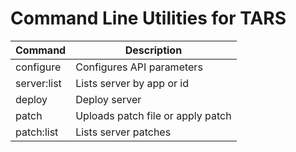 # Command Line Utilities for TARS

| Command     | Description                       |
|-------------|-----------------------------------|
| configure   | Configures API parameters         |
| server:list | Lists server by app or id         |
| deploy      | Deploy server                     |
| patch       | Uploads patch file or apply patch |
| patch:list  | Lists server patches              |

